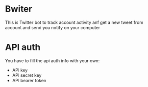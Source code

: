 # Bwiter
This is Twitter bot to track account activity anf get a new tweet from account and send you notify on your computer

# API auth
You have to fill the api auth info with your own:
* API key
* API secret key
* API bearer token